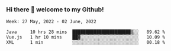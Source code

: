 ### Hi there 👋 welcome to my Github! 

<!--START_SECTION:waka-->
```text
Week: 27 May, 2022 - 02 June, 2022

Java     10 hrs 28 mins  ██████████████████████▒░░   89.62 % 
Vue.js   1 hr 10 mins    ██▓░░░░░░░░░░░░░░░░░░░░░░   10.09 % 
XML      1 min           ░░░░░░░░░░░░░░░░░░░░░░░░░   00.18 % 
```
<!--END_SECTION:waka-->
